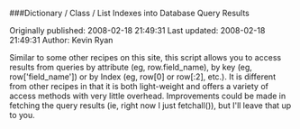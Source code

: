 ###Dictionary / Class / List Indexes into Database Query Results

Originally published: 2008-02-18 21:49:31
Last updated: 2008-02-18 21:49:31
Author: Kevin Ryan

Similar to some other recipes on this site, this script allows you to access results from queries by attribute (eg, row.field_name), by key (eg, row['field_name']) or by Index (eg, row[0] or row[:2], etc.).  It is different from other recipes in that it is both light-weight and offers a variety of access methods with very little overhead.  Improvements could be made in fetching the query results (ie, right now I just fetchall()), but I'll leave that up to you.